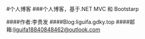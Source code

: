 #个人博客
###个人博客，基于.NET MVC 和 Bootstarp

####作者:李贵发
####Blog:liguifa.gdky.top
####邮箱:liguifa18840848462@outlook.com